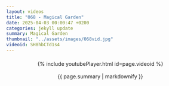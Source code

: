 ```yaml
---
layout: videos
title: "068 - Magical Garden"
date: 2025-04-03 00:00:47 +0200
categories: jekyll update
summary: Magical Garden
thumbnail: "../assets/images/068vid.jpg"
videoid: SH8hbCTd1s4
---
```


<div style="text-align: center; margin-top: 20px;">
  {% include youtubePlayer.html id=page.videoid %}
  <p style="margin-top: 15px; font-size: 1.2em; color: #333;">
    <p>{{ page.summary | markdownify }}</p>
  </p>
</div>
